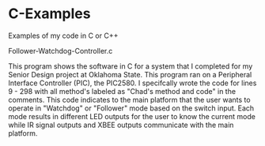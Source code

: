 # C-Examples
Examples of my code in C or C++


Follower-Watchdog-Controller.c

This program shows the software in C for a system that I completed for my Senior Design project at Oklahoma State. This program ran on a Peripheral Interface Controller (PIC), the PIC2580. I specifcally wrote the code for lines 9 - 298 with all method's labeled as "Chad's method and code" in the comments.
This code indicates to the main platform that the user wants to operate in "Watchdog" or "Follower" mode based on the switch input.
Each mode results in different LED outputs for the user to know the current mode while IR signal outputs and XBEE outputs communicate with the main platform.
